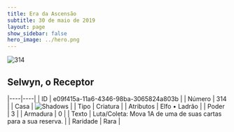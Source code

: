 ```yaml
---
title: Era da Ascensão
subtitle: 30 de maio de 2019
layout: page
show_sidebar: false
hero_image: ../hero.png
---
```


![314](https://cdn.keyforgegame.com/media/card_front/pt/435_314_H6558J46R4VR_pt.png)

## Selwyn, o Receptor

|----|----|
| ID | e09f415a-11a6-4346-98ba-3065824a803b |
| Número | 314 |
| Casa | ![Shadows](https://archonarcana.com/images/thumb/e/ee/Shadows.png/22px-Shadows.png "Sombras") |
| Tipo | Criatura |
| Atributos | Elfo • Ladrão |
| Poder | 3 |
| Armadura | 0 |
| Texto | Luta/Coleta: Mova 1A de uma de suas cartas para a sua reserva. |
| Raridade | Rara |
